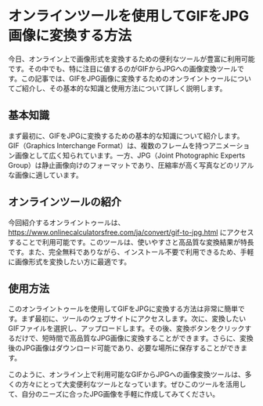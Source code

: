 オンラインツールを使用してGIFをJPG画像に変換する方法
=============================

今日、オンライン上で画像形式を変換するための便利なツールが豊富に利用可能です。その中でも、特に注目に値するのがGIFからJPGへの画像変換ツールです。この記事では、GIFをJPG画像に変換するためのオンライントゥールについてご紹介し、その基本的な知識と使用方法について詳しく説明します。

基本知識
----

まず最初に、GIFをJPGに変換するための基本的な知識について紹介します。GIF（Graphics Interchange Format）は、複数のフレームを持つアニメーション画像として広く知られています。一方、JPG（Joint Photographic Experts Group）は静止画像向けのフォーマットであり、圧縮率が高く写真などのリアルな画像に適しています。

オンラインツールの紹介
-----------

今回紹介するオンライントゥールは、<https://www.onlinecalculatorsfree.com/ja/convert/gif-to-jpg.html> にアクセスすることで利用可能です。このツールは、使いやすさと高品質な変換結果が特長です。また、完全無料でありながら、インストール不要で利用できるため、手軽に画像形式を変換したい方に最適です。

使用方法
----

このオンライントゥールを使用してGIFをJPGに変換する方法は非常に簡単です。まず最初に、ツールのウェブサイトにアクセスします。次に、変換したいGIFファイルを選択し、アップロードします。その後、変換ボタンをクリックするだけで、短時間で高品質なJPG画像に変換することができます。さらに、変換後のJPG画像はダウンロード可能であり、必要な場所に保存することができます。

このように、オンライン上で利用可能なGIFからJPGへの画像変換ツールは、多くの方々にとって大変便利なツールとなっています。ぜひこのツールを活用して、自分のニーズに合ったJPG画像を手軽に作成してみてください。